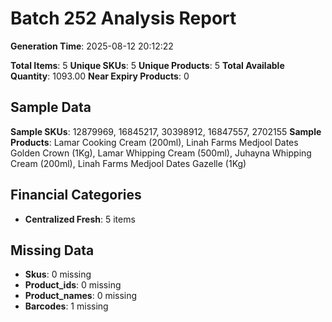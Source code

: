 # Batch 252 Analysis Report

**Generation Time**: 2025-08-12 20:12:22

**Total Items**: 5
**Unique SKUs**: 5
**Unique Products**: 5
**Total Available Quantity**: 1093.00
**Near Expiry Products**: 0

## Sample Data
**Sample SKUs**: 12879969, 16845217, 30398912, 16847557, 2702155
**Sample Products**: Lamar Cooking Cream (200ml), Linah Farms Medjool Dates Golden Crown (1Kg), Lamar Whipping Cream (500ml), Juhayna Whipping Cream (200ml), Linah Farms Medjool Dates Gazelle (1Kg)

## Financial Categories
- **Centralized Fresh**: 5 items

## Missing Data
- **Skus**: 0 missing
- **Product_ids**: 0 missing
- **Product_names**: 0 missing
- **Barcodes**: 1 missing
